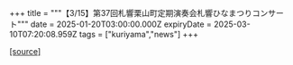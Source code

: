 +++
title = """【3/15】第37回札響栗山町定期演奏会札響ひなまつりコンサート"""
date = 2025-01-20T03:00:00.000Z
expiryDate = 2025-03-10T07:20:08.959Z
tags = ["kuriyama","news"]
+++


[[source]](https://www.town.kuriyama.hokkaido.jp/soshiki/55/30050.html)
